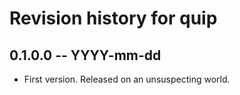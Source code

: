 # Revision history for quip

## 0.1.0.0 -- YYYY-mm-dd

* First version. Released on an unsuspecting world.
